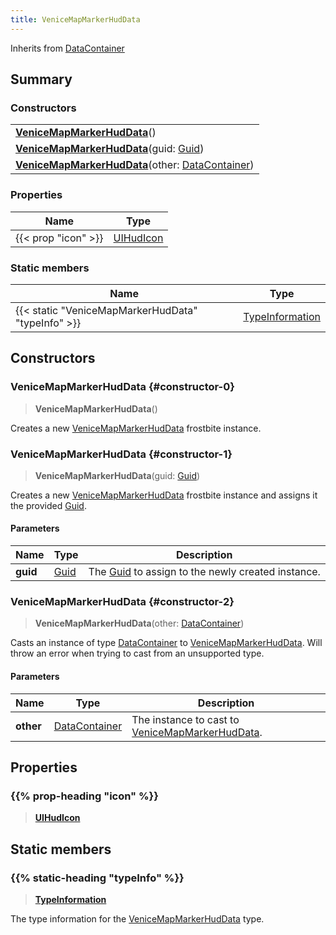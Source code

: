 ```yaml
---
title: VeniceMapMarkerHudData
---
```


Inherits from [DataContainer](/vext/ref/shared/type/datacontainer)

## Summary

### Constructors

|  |
| --- |
| **[VeniceMapMarkerHudData](#constructor-0)**() |
| **[VeniceMapMarkerHudData](#constructor-1)**(guid: [Guid](/vext/ref/shared/type/guid)) |
| **[VeniceMapMarkerHudData](#constructor-2)**(other: [DataContainer](/vext/ref/shared/type/datacontainer)) |

### Properties

| Name | Type |
| ---- | ---- |
| {{< prop "icon" >}} | [UIHudIcon](/vext/ref/fb/uihudicon) |

### Static members

| Name | Type |
| ---- | ---- |
| {{< static "VeniceMapMarkerHudData" "typeInfo" >}} | [TypeInformation](/vext/ref/shared/type/typeinformation) |

## Constructors

### VeniceMapMarkerHudData {#constructor-0}

> **VeniceMapMarkerHudData**()

Creates a new [VeniceMapMarkerHudData](/vext/ref/fb/venicemapmarkerhuddata) frostbite instance.

### VeniceMapMarkerHudData {#constructor-1}

> **VeniceMapMarkerHudData**(guid: [Guid](/vext/ref/shared/type/guid))

Creates a new [VeniceMapMarkerHudData](/vext/ref/fb/venicemapmarkerhuddata) frostbite instance and assigns it the provided [Guid](/vext/ref/shared/type/guid).

#### Parameters

| Name | Type | Description |
| ---- | ---- | ----------- |
| **guid** | [Guid](/vext/ref/shared/type/guid) | The [Guid](/vext/ref/shared/type/guid) to assign to the newly created instance. |

### VeniceMapMarkerHudData {#constructor-2}

> **VeniceMapMarkerHudData**(other: [DataContainer](/vext/ref/shared/type/datacontainer))

Casts an instance of type [DataContainer](/vext/ref/shared/type/datacontainer) to [VeniceMapMarkerHudData](/vext/ref/fb/venicemapmarkerhuddata). Will throw an error when trying to cast from an unsupported type.

#### Parameters

| Name | Type | Description |
| ---- | ---- | ----------- |
| **other** | [DataContainer](/vext/ref/shared/type/datacontainer) | The instance to cast to [VeniceMapMarkerHudData](/vext/ref/fb/venicemapmarkerhuddata). |

## Properties

### {{% prop-heading "icon" %}}

> **[UIHudIcon](/vext/ref/fb/uihudicon)**

## Static members

### {{% static-heading "typeInfo" %}}

> **[TypeInformation](/vext/ref/shared/type/typeinformation)**

The type information for the [VeniceMapMarkerHudData](/vext/ref/fb/venicemapmarkerhuddata) type.

